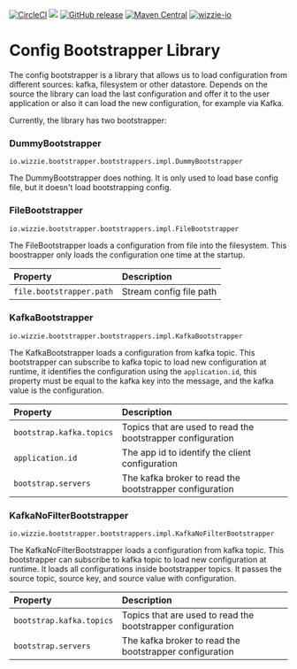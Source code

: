 [![CircleCI](https://circleci.com/gh/wizzie-io/config-bootstrapper/tree/master.svg?style=svg)](https://circleci.com/gh/wizzie-io/config-bootstrapper/tree/master)
<a href="https://codeclimate.com/github/wizzie-io/config-bootstrapper/maintainability"><img src="https://api.codeclimate.com/v1/badges/5b66393cb45c21f4ad0b/maintainability" /></a>
[![GitHub release](https://img.shields.io/github/release/wizzie-io/config-bootstrapper.svg)](https://github.com/wizzie-io/config-bootstrapper/releases/latest)
[![Maven Central](https://maven-badges.herokuapp.com/maven-central/io.wizzie/config-bootstrapper/badge.svg)](https://maven-badges.herokuapp.com/maven-central/io.wizzie/config-bootstrapper)
[![wizzie-io](https://img.shields.io/badge/powered%20by-wizzie.io-F68D2E.svg)](https://github.com/wizzie-io/)

# Config Bootstrapper Library

The config bootstrapper is a library that allows us to load configuration from different sources: kafka, filesystem or other datastore. Depends on the source the library can load the last configuration and offer it to the user application or also it can load the new configuration, for example via Kafka.

Currently, the library has two bootstrapper:

### DummyBootstrapper

`io.wizzie.bootstrapper.bootstrappers.impl.DummyBootstrapper`

The DummyBootstrapper does nothing. It is only used to load base config file, but it doesn't load bootstrapping config.

### FileBootstrapper

`io.wizzie.bootstrapper.bootstrappers.impl.FileBootstrapper`

The FileBootstrapper loads a configuration from file into the filesystem. This boostrapper only loads the configuration one time at the startup.

| Property     | Description     | 
| :------------- | :-------------  | 
| `file.bootstrapper.path`      | Stream config file path      |


### KafkaBootstrapper 

`io.wizzie.bootstrapper.bootstrappers.impl.KafkaBootstrapper`

The KafkaBootstrapper loads a configuration from kafka topic. This bootstrapper can subscribe to kafka topic to load new configuration at runtime, it identifies the configuration using the `application.id`, this property must be equal to the kafka key into the message, and the kafka value is the configuration.

| Property     | Description     | 
| :------------- | :-------------  | 
| `bootstrap.kafka.topics`      | Topics that are used to read the bootstrapper configuration      |
| `application.id`      | The app id to identify the client configuration      |
| `bootstrap.servers`      | The kafka broker to read the bootstrapper configuration      |

### KafkaNoFilterBootstrapper 

`io.wizzie.bootstrapper.bootstrappers.impl.KafkaNoFilterBootstrapper`

The KafkaNoFilterBootstrapper loads a configuration from kafka topic. This bootstrapper can subscribe to kafka topic to load new configuration at runtime. It loads all configurations inside bootstrapper topics. It passes the source topic, source key, and source value with configuration.

| Property     | Description     | 
| :------------- | :-------------  | 
| `bootstrap.kafka.topics`      | Topics that are used to read the bootstrapper configuration      |
| `bootstrap.servers`      | The kafka broker to read the bootstrapper configuration      |
